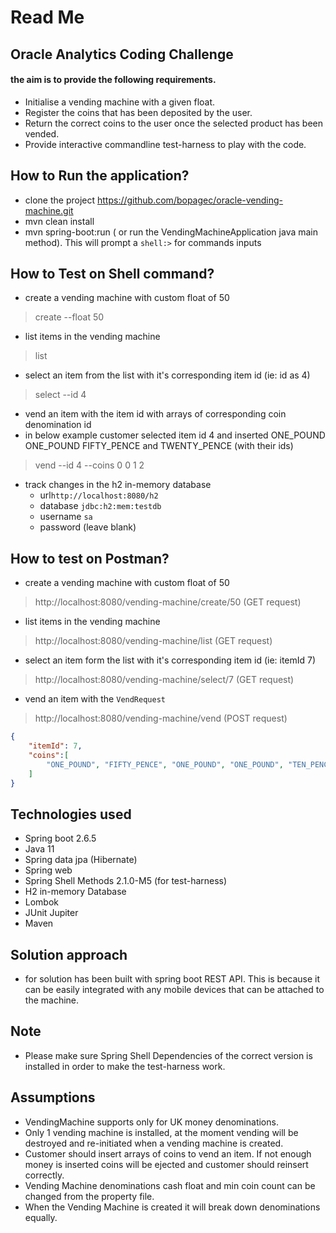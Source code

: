 # Read Me
## Oracle Analytics Coding Challenge
#### the aim is to provide the following requirements. 
* Initialise a vending machine with a given float.
* Register the coins that has been deposited by the user.
* Return the correct coins to the user once the selected product has been vended.
* Provide interactive commandline test-harness to play with the code.

## How to Run the application?
* clone the project https://github.com/bopagec/oracle-vending-machine.git
* mvn clean install
* mvn spring-boot:run ( or run the VendingMachineApplication java main method). This will prompt a `shell:>` for commands inputs

## How to Test on Shell command?
* create a vending machine with custom float of 50
> create --float 50
* list items in the vending machine 
> list
* select an item from the list with it's corresponding item id (ie: id as 4)
> select --id 4
* vend an item with the item id with arrays of corresponding coin denomination id
* in below example customer selected item id 4 and inserted ONE_POUND ONE_POUND FIFTY_PENCE and TWENTY_PENCE (with their ids)
> vend --id 4 --coins 0 0 1 2
* track changes in the h2 in-memory database
   - url`http://localhost:8080/h2`
   - database `jdbc:h2:mem:testdb`
   - username `sa`
   - password (leave blank)

## How to test on Postman?
* create a vending machine with custom float of 50
> http://localhost:8080/vending-machine/create/50 (GET request)
* list items in the vending machine
> http://localhost:8080/vending-machine/list (GET request)
* select an item form the list with it's corresponding item id (ie: itemId 7)
> http://localhost:8080/vending-machine/select/7 (GET request)
* vend an item with the `VendRequest`
> http://localhost:8080/vending-machine/vend (POST request)
```json
{
    "itemId": 7,
    "coins":[
        "ONE_POUND", "FIFTY_PENCE", "ONE_POUND", "ONE_POUND", "TEN_PENCE", "TEN_PENCE", "FIFTY_PENCE"
    ]
}
```

## Technologies used
* Spring boot 2.6.5
* Java 11
* Spring data jpa (Hibernate)
* Spring web
* Spring Shell Methods 2.1.0-M5 (for test-harness)
* H2 in-memory Database
* Lombok
* JUnit Jupiter
* Maven

## Solution approach
* for solution has been built with spring boot REST API. 
This is because it can be easily integrated with any mobile devices that can be attached to the machine.

## Note
* Please make sure Spring Shell Dependencies of the correct version is installed in order to make the test-harness work.

## Assumptions
* VendingMachine supports only for UK money denominations.
* Only 1 vending machine is installed, at the moment vending will be destroyed and re-initiated when a vending machine is created.
* Customer should insert arrays of coins to vend an item. If not enough money is inserted coins will be ejected and customer should reinsert correctly.
* Vending Machine denominations cash float and min coin count can be changed from the property file.
* When the Vending Machine is created it will break down denominations equally.


